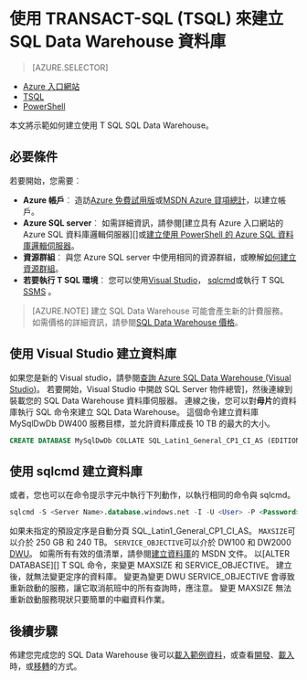 <properties
   pageTitle="建立 SQL Data Warehouse TSQL |Microsoft Azure"
   description="瞭解如何使用 TSQL 建立 Azure SQL Data Warehouse"
   services="sql-data-warehouse"
   documentationCenter="NA"
   authors="lodipalm"
   manager="barbkess"
   editor=""
   tags="azure-sql-data-warehouse"/>

<tags
   ms.service="sql-data-warehouse"
   ms.devlang="NA"
   ms.topic="get-started-article"
   ms.tgt_pltfrm="NA"
   ms.workload="data-services"
   ms.date="08/24/2016"
   ms.author="lodipalm;barbkess;sonyama"/>

# <a name="create-a-sql-data-warehouse-database-by-using-transact-sql-tsql"></a>使用 TRANSACT-SQL (TSQL) 來建立 SQL Data Warehouse 資料庫

> [AZURE.SELECTOR]
- [Azure 入口網站](sql-data-warehouse-get-started-provision.md)
- [TSQL](sql-data-warehouse-get-started-create-database-tsql.md)
- [PowerShell](sql-data-warehouse-get-started-provision-powershell.md)

本文將示範如何建立使用 T SQL SQL Data Warehouse。

## <a name="prerequisites"></a>必要條件

若要開始，您需要︰ 

- **Azure 帳戶**︰ 造訪[Azure 免費試用版][]或[MSDN Azure 貸項總計][]，以建立帳戶。
- **Azure SQL server**︰ 如需詳細資訊，請參閱[建立具有 Azure 入口網站的 Azure SQL 資料庫邏輯伺服器][]或[建立使用 PowerShell 的 Azure SQL 資料庫邏輯伺服器][]。
- **資源群組**︰ 與您 Azure SQL server 中使用相同的資源群組，或瞭解[如何建立資源群組][]。
- **若要執行 T SQL 環境**︰ 您可以使用[Visual Studio][Installing Visual Studio and SSDT]， [sqlcmd][]或執行 T SQL [SSMS][] 。

> [AZURE.NOTE] 建立 SQL Data Warehouse 可能會產生新的計費服務。  如需價格的詳細資訊，請參閱[SQL Data Warehouse 價格][]。

## <a name="create-a-database-with-visual-studio"></a>使用 Visual Studio 建立資料庫

如果您是新的 Visual studio，請參閱[查詢 Azure SQL Data Warehouse (Visual Studio)][]。  若要開始，Visual Studio 中開啟 SQL Server 物件總管]，然後連線到裝載您的 SQL Data Warehouse 資料庫伺服器。  連線之後，您可以對**母片**的資料庫執行 SQL 命令來建立 SQL Data Warehouse。  這個命令建立資料庫 MySqlDwDb DW400 服務目標，並允許資料庫成長 10 TB 的最大的大小。

```sql
CREATE DATABASE MySqlDwDb COLLATE SQL_Latin1_General_CP1_CI_AS (EDITION='datawarehouse', SERVICE_OBJECTIVE = 'DW400', MAXSIZE= 10240 GB);
```

## <a name="create-a-database-with-sqlcmd"></a>使用 sqlcmd 建立資料庫

或者，您也可以在命令提示字元中執行下列動作，以執行相同的命令與 sqlcmd。

```sql
sqlcmd -S <Server Name>.database.windows.net -I -U <User> -P <Password> -Q "CREATE DATABASE MySqlDwDb COLLATE SQL_Latin1_General_CP1_CI_AS (EDITION='datawarehouse', SERVICE_OBJECTIVE = 'DW400', MAXSIZE= 10240 GB)"
```

如果未指定的預設定序是自動分頁 SQL_Latin1_General_CP1_CI_AS。  `MAXSIZE`可以介於 250 GB 和 240 TB。  `SERVICE_OBJECTIVE`可以介於 DW100 和 DW2000 [DWU][]。  如需所有有效的值清單，請參閱[建立資料庫][]的 MSDN 文件。  以[ALTER DATABASE][] T SQL 命令，來變更 MAXSIZE 和 SERVICE_OBJECTIVE。  建立後，就無法變更定序的資料庫。   變更為變更 DWU SERVICE_OBJECTIVE 會導致重新啟動的服務，讓它取消航班中的所有查詢時，應注意。  變更 MAXSIZE 無法重新啟動服務現狀只要簡單的中繼資料作業。

## <a name="next-steps"></a>後續步驟

佈建您完成您的 SQL Data Warehouse 後可以[載入範例資料][]，或查看[開發][]、[載入][]時，或[移轉][]的方式。

<!--Article references-->
[DWU]: ./sql-data-warehouse-overview-what-is.md#data-warehouse-units
[how to create a SQL Data Warehouse from the Azure portal]: sql-data-warehouse-get-started-provision.md
[查詢 Azure SQL Data Warehouse (Visual Studio)]: sql-data-warehouse-query-visual-studio.md
[移轉]: sql-data-warehouse-overview-migrate.md
[開發]: sql-data-warehouse-overview-develop.md
[載入]: sql-data-warehouse-overview-load.md
[載入範例資料]: sql-data-warehouse-load-sample-databases.md
[建立 Azure SQL 資料庫邏輯 server Azure 入口網站]: ../sql-database/sql-database-get-started.md#create-an-azure-sql-database-logical-server
[建立使用 PowerShell 的 Azure SQL 資料庫邏輯伺服器]: ../sql-database/sql-database-get-started-powershell.md#database-setup-create-a-resource-group-server-and-firewall-rule
[如何建立資源群組]: ../resource-group-template-deploy-portal.md#create-resource-group
[Installing Visual Studio and SSDT]: sql-data-warehouse-install-visual-studio.md
[sqlcmd]: sql-data-warehouse-get-started-connect-sqlcmd.md

<!--MSDN references--> 
[建立資料庫]: https://msdn.microsoft.com/library/mt204021.aspx
[變更資料庫]: https://msdn.microsoft.com/library/mt204042.aspx
[SSMS]: https://msdn.microsoft.com/library/mt238290.aspx

<!--Other Web references-->
[SQL Data Warehouse 價格]: https://azure.microsoft.com/pricing/details/sql-data-warehouse/
[Azure 免費試用版]: https://azure.microsoft.com/pricing/free-trial/?WT.mc_id=A261C142F
[MSDN Azure 貸項總計]: https://azure.microsoft.com/pricing/member-offers/msdn-benefits-details/?WT.mc_id=A261C142F
